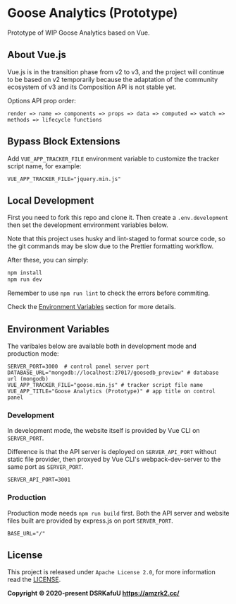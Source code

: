 # Goose Analytics (Prototype)

Prototype of WIP Goose Analytics based on Vue.

## About Vue.js

Vue.js is in the transition phase from v2 to v3, and the project will continue to be based on v2 temporarily because the adaptation of the community ecosystem of v3 and its Composition API is not stable yet.

Options API prop order:

```
render => name => components => props => data => computed => watch => methods => lifecycle functions
```

## Bypass Block Extensions

Add `VUE_APP_TRACKER_FILE` environment variable to customize the tracker script name, for example:

```
VUE_APP_TRACKER_FILE="jquery.min.js"
```

## Local Development

First you need to fork this repo and clone it. Then create a `.env.development` then set the development environment variables below.

Note that this project uses husky and lint-staged to format source code, so the git commands may be slow due to the Prettier formatting workflow.

After these, you can simply:

```bash
npm install
npm run dev
```

Remember to use `npm run lint` to check the errors before commiting.

Check the [Environment Variables](#environment-variables) section for more details.

## Environment Variables

The varibales below are available both in development mode and production mode:

```
SERVER_PORT=3000  # control panel server port
DATABASE_URL="mongodb://localhost:27017/goosedb_preview" # database url (mongodb)
VUE_APP_TRACKER_FILE="goose.min.js" # tracker script file name
VUE_APP_TITLE="Goose Analytics (Prototype)" # app title on control panel
```

### Development

In development mode, the website itself is provided by Vue CLI on `SERVER_PORT`.

Difference is that the API server is deployed on `SERVER_API_PORT` without static file provider, then proxyed by Vue CLI's webpack-dev-server to the same port as `SERVER_PORT`.

```
SERVER_API_PORT=3001
```

### Production

Production mode needs `npm run build` first. Both the API server and website files built are provided by express.js on port `SERVER_PORT`.

```
BASE_URL="/"
```

## License

This project is released under `Apache License 2.0`, for more information read the [LICENSE](https://github.com/amzrk2/goose-analytics/blob/main/LICENSE).

**Copyright © 2020-present DSRKafuU <https://amzrk2.cc/>**
